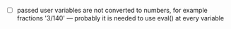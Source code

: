 - [ ] passed user variables are not converted to numbers, for example fractions '3/140' — probably it is needed to use eval() at every variable
